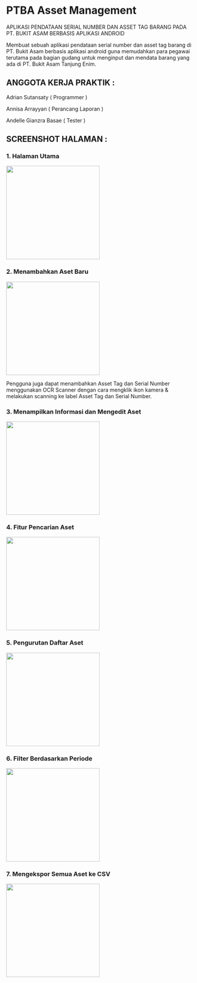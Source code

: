 # PTBA Asset Management

APLIKASI PENDATAAN SERIAL NUMBER DAN ASSET TAG BARANG PADA PT. BUKIT ASAM BERBASIS APLIKASI ANDROID

Membuat sebuah aplikasi pendataan serial number dan asset tag barang di PT. Bukit Asam berbasis aplikasi android guna memudahkan para pegawai terutama pada bagian gudang untuk menginput dan mendata barang yang ada di PT. Bukit Asam Tanjung Enim.

## ANGGOTA KERJA PRAKTIK :

Adrian Sutansaty ( Programmer )

Annisa Arrayyan ( Perancang Laporan )

Andelle Gianzra Basae ( Tester )

## SCREENSHOT HALAMAN :

### 1. Halaman Utama

<img src="https://i.ibb.co/B3N9hW2/1-Halaman-Utama-Daftar-Asset.jpg" width="250" />

### 2. Menambahkan Aset Baru

<img src="https://i.ibb.co/H45bZrw/2-Menambahkan-Aset-Baru.jpg" width="250" />

Pengguna juga dapat menambahkan Asset Tag dan Serial Number menggunakan OCR Scanner dengan cara mengklik ikon kamera & melakukan scanning ke label Asset Tag dan Serial Number.

### 3. Menampilkan Informasi dan Mengedit Aset

<img src="https://i.ibb.co/QpqLnbv/3-Menampilkan-Informasi-dan-Mengedit-Aset.jpg" width="250" />

### 4. Fitur Pencarian Aset

<img src="https://i.ibb.co/pyc2W9y/4-Fitur-Pencarian-Aset.jpg" width="250" />

### 5. Pengurutan Daftar Aset

<img src="https://i.ibb.co/QCkDwyR/5-Pengurutan-Daftar-Aset.jpg" width="250" />

### 6. Filter Berdasarkan Periode

<img src="https://i.ibb.co/gMmCNdP/6-Filter-Berdasarkan-Periode.jpg" width="250" />

### 7. Mengekspor Semua Aset ke CSV

<img src="https://i.ibb.co/h1jmxVq/7-Mengekspor-Semua-Aset-ke-CSV.jpg" width="250" />

